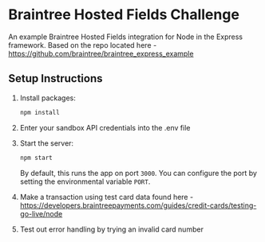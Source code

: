 # Braintree Hosted Fields Challenge

An example Braintree Hosted Fields integration for Node in the Express framework. Based on the repo located here - https://github.com/braintree/braintree_express_example

## Setup Instructions

1. Install packages:

   ```sh
   npm install
   ```

2. Enter your sandbox API credentials into the .env file

3. Start the server:

   ```sh
   npm start
   ```

   By default, this runs the app on port `3000`. You can configure the port by setting the environmental variable `PORT`.

4. Make a transaction using test card data found here - https://developers.braintreepayments.com/guides/credit-cards/testing-go-live/node

5. Test out error handling by trying an invalid card number
